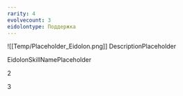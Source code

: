 ```yaml
---
rarity: 4
evolvecount: 3
eidolontype: Поддержка
---
```

![[Temp/Placeholder_Eidolon.png]]
DescriptionPlaceholder

EidolonSkillNamePlaceholder

2

3
